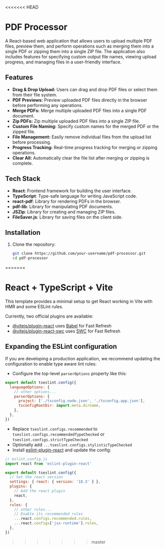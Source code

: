 <<<<<<< HEAD
# PDF Processor

A React-based web application that allows users to upload multiple PDF files, preview them, and perform operations such as merging them into a single PDF or zipping them into a single ZIP file. The application also includes features for specifying custom output file names, viewing upload progress, and managing files in a user-friendly interface.

## Features

- **Drag & Drop Upload:** Users can drag and drop PDF files or select them from their file system.
- **PDF Previews:** Preview uploaded PDF files directly in the browser before performing any operations.
- **Merge PDFs:** Merge multiple uploaded PDF files into a single PDF document.
- **Zip PDFs:** Zip multiple uploaded PDF files into a single ZIP file.
- **Custom File Naming:** Specify custom names for the merged PDF or the zipped file.
- **File Management:** Easily remove individual files from the upload list before processing.
- **Progress Tracking:** Real-time progress tracking for merging or zipping operations.
- **Clear All:** Automatically clear the file list after merging or zipping is complete.

## Tech Stack

- **React**: Frontend framework for building the user interface.
- **TypeScript**: Type-safe language for writing JavaScript code.
- **react-pdf**: Library for rendering PDFs in the browser.
- **pdf-lib**: Library for manipulating PDF documents.
- **JSZip**: Library for creating and managing ZIP files.
- **FileSaver.js**: Library for saving files on the client side.

## Installation

1. Clone the repository:

   ```bash
   git clone https://github.com/your-username/pdf-processor.git
   cd pdf-processor
=======
# React + TypeScript + Vite

This template provides a minimal setup to get React working in Vite with HMR and some ESLint rules.

Currently, two official plugins are available:

- [@vitejs/plugin-react](https://github.com/vitejs/vite-plugin-react/blob/main/packages/plugin-react/README.md) uses [Babel](https://babeljs.io/) for Fast Refresh
- [@vitejs/plugin-react-swc](https://github.com/vitejs/vite-plugin-react-swc) uses [SWC](https://swc.rs/) for Fast Refresh

## Expanding the ESLint configuration

If you are developing a production application, we recommend updating the configuration to enable type aware lint rules:

- Configure the top-level `parserOptions` property like this:

```js
export default tseslint.config({
  languageOptions: {
    // other options...
    parserOptions: {
      project: ['./tsconfig.node.json', './tsconfig.app.json'],
      tsconfigRootDir: import.meta.dirname,
    },
  },
})
```

- Replace `tseslint.configs.recommended` to `tseslint.configs.recommendedTypeChecked` or `tseslint.configs.strictTypeChecked`
- Optionally add `...tseslint.configs.stylisticTypeChecked`
- Install [eslint-plugin-react](https://github.com/jsx-eslint/eslint-plugin-react) and update the config:

```js
// eslint.config.js
import react from 'eslint-plugin-react'

export default tseslint.config({
  // Set the react version
  settings: { react: { version: '18.3' } },
  plugins: {
    // Add the react plugin
    react,
  },
  rules: {
    // other rules...
    // Enable its recommended rules
    ...react.configs.recommended.rules,
    ...react.configs['jsx-runtime'].rules,
  },
})
```
>>>>>>> master
